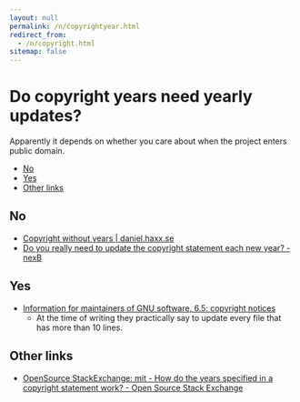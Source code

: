 ```yaml
---
layout: null
permalink: /n/ćopyrightyear.html
redirect_from:
  - /n/copyright.html
sitemap: false
---
```


# Do copyright years need yearly updates?

Apparently it depends on whether you care about when the project enters public domain.

<!-- editorconfig-checker-disable -->
<!-- prettier-ignore-start -->

<!-- START doctoc generated TOC please keep comment here to allow auto update -->
<!-- DON'T EDIT THIS SECTION, INSTEAD RE-RUN doctoc TO UPDATE -->

- [No](#no)
- [Yes](#yes)
- [Other links](#other-links)

<!-- END doctoc generated TOC please keep comment here to allow auto update -->

<!-- prettier-ignore-end -->
<!-- editorconfig-checker-enable -->

## No

- [Copyright without years | daniel.haxx.se](https://daniel.haxx.se/blog/2023/01/08/copyright-without-years/)
- [Do you really need to update the copyright statement each new year? - nexB](https://nexb.com/do-you-really-need-to-update-the-copyright-each-new-year/)

## Yes

- [Information for maintainers of GNU software, 6.5: copyright notices](https://www.gnu.org/prep/maintain/maintain.html#Copyright-Notices)
  - At the time of writing they practically say to update every file that has more than 10 lines.

## Other links

- [OpenSource StackExchange: mit - How do the years specified in a copyright statement work? - Open Source Stack Exchange](https://opensource.stackexchange.com/questions/6389/how-do-the-years-specified-in-a-copyright-statement-work)
